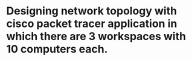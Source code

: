 # Designing network topology with cisco packet tracer application in which there are 3 workspaces with 10 computers each.
